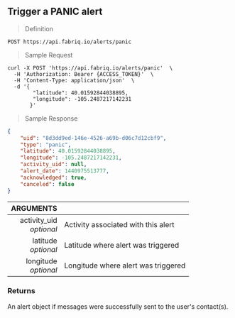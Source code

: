 ## Trigger a PANIC alert

> Definition

```text
POST https://api.fabriq.io/alerts/panic
```

> Sample Request

```shell
curl -X POST 'https://api.fabriq.io/alerts/panic'  \
  -H 'Authorization: Bearer {ACCESS_TOKEN}'  \
  -H 'Content-Type: application/json'  \
  -d '{                                        
        "latitude": 40.01592844038895,                    
        "longitude": -105.2487217142231                  
       }'
```

> Sample Response

```json
{
    "uid": "8d3dd9ed-146e-4526-a69b-d06c7d12cbf9",
    "type": "panic",
    "latitude": 40.01592844038895,
    "longitude": -105.2487217142231,
    "activity_uid": null,
    "alert_date": 1440975513777,
    "acknowledged": true,
    "canceled": false
}
```

ARGUMENTS ||
---------:        | -----------
activity_uid <br>*optional*  | Activity associated with this alert
latitude <br>*optional*  | Latitude where alert was triggered
longitude <br>*optional*  | Longitude where alert was triggered


### Returns
An alert object if messages were successfully sent to the user's contact(s).
